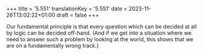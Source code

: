 +++
title = '5.551'
translationKey = '5.551'
date = 2023-11-26T13:02:22+01:00
draft = false
+++

Our fundamental principle is that every question which can be decided at all by logic can be decided off-hand.
(And if we get into a situation where we need to answer such a problem by looking at the world, this shows that we are on a fundamentally wrong track.)
